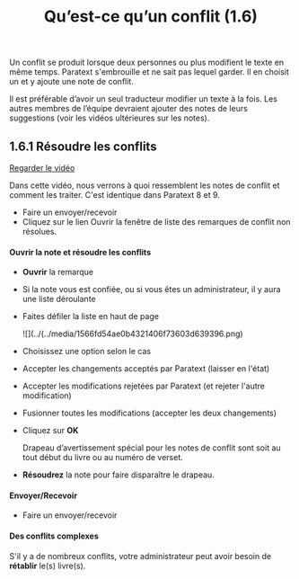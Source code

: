 ﻿---
title: Qu’est-ce qu’un conflit (1.6)
---

Un conflit se produit lorsque deux personnes ou plus modifient le texte en même temps. Paratext s'embrouille et ne sait pas lequel garder. Il en choisit un et y ajoute une note de conflit.

Il est préférable d’avoir un seul traducteur modifier un texte à la fois. Les autres membres de l’équipe devraient ajouter des notes de leurs suggestions (voir les vidéos ultérieures sur les notes).

## 1.6.1 Résoudre les conflits

[Regarder le vidéo](https://vimeo.com/465445125)

Dans cette vidéo, nous verrons à quoi ressemblent les notes de conflit et comment les traiter. C'est identique dans Paratext 8 et 9.

-   Faire un envoyer/recevoir
-   Cliquez sur le lien Ouvrir la fenêtre de liste des remarques de conflit non résolues.

#### Ouvrir la note et résoudre les conflits

-   **Ouvrir** la remarque
-   Si la note vous est confiée, ou si vous êtes un administrateur, il y aura une liste déroulante
-   Faites défiler la liste en haut de page

    ![](../(../media/1566fd54ae0b4321406f73603d639396.png)

-   Choisissez une option selon le cas
-   Accepter les changements acceptés par Paratext (laisser en l'état)
-   Accepter les modifications rejetées par Paratext (et rejeter l'autre modification)
-   Fusionner toutes les modifications (accepter les deux changements)
-   Cliquez sur **OK**

    Drapeau d’avertissement spécial pour les notes de conflit sont soit au tout début du livre ou au numéro de verset.

-   **Résoudrez** la note pour faire disparaître le drapeau.

#### Envoyer/Recevoir

-   Faire un envoyer/recevoir

#### Des conflits complexes

S'il y a de nombreux conflits, votre administrateur peut avoir besoin de **rétablir** le(s) livre(s).
